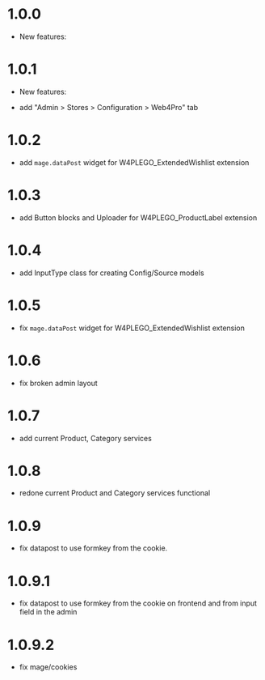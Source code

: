 1.0.0
=============
* New features:

1.0.1
=============
* New features:
 - add "Admin > Stores > Configuration > Web4Pro" tab

1.0.2
=============
 - add `mage.dataPost` widget for W4PLEGO_ExtendedWishlist extension
 
1.0.3
=============
 - add Button blocks and Uploader for W4PLEGO_ProductLabel extension
 
1.0.4
=============
 - add InputType class for creating Config/Source models

1.0.5
=============
 - fix `mage.dataPost` widget for W4PLEGO_ExtendedWishlist extension
 
1.0.6
=============
- fix broken admin layout
 
1.0.7
=============
- add current Product, Category services

1.0.8
=============
- redone current Product and Category services functional

1.0.9
=============
- fix datapost to use formkey from the cookie.

1.0.9.1
=============
- fix datapost to use formkey from the cookie on frontend and from input field in the admin

1.0.9.2
=============
- fix mage/cookies
